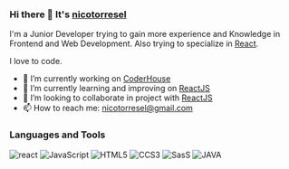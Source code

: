 ### Hi there 👋 It's [nicotorresel](https://www.linkedin.com/in/nicolas-torresel-1b612015b/)

I'm a Junior Developer trying to gain more experience and Knowledge in Frontend and Web Development. Also trying to specialize in [React](https://reactjs.org/).

I love to code.



- 🔭 I’m currently working on [CoderHouse](https://www.coderhouse.com)
- 🌱 I’m currently learning and improving on [ReactJS](https://reactjs.org/)
- 👯 I’m looking to collaborate in project with [ReactJS](https://reactjs.org/)
- 📫 How to reach me: nicotorresel@gmail.com

### Languages and Tools

![react](https://icongr.am/devicon/react-original.svg?size=40&color=currentColor) ![JavaScript](https://icongr.am/devicon/javascript-original.svg?size=40&color=currentColor) ![HTML5](https://icongr.am/devicon/html5-original.svg?size=40&color=currentColor) ![CCS3](https://icongr.am/devicon/css3-original.svg?size=40&color=currentColor) ![SasS](https://icongr.am/devicon/sass-original.svg?size=40&color=currentColor) ![JAVA](https://icongr.am/devicon/java-original.svg?size=40&color=currentColor)

